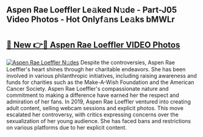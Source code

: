 ## Aspen Rae Loeffler Le𝚊ked N𝚞de - Part-J05 Video Photos - Hot Onlyf𝚊ns Le𝚊ks bMWLr

# <h2><a href="http://ab67613.deff.icu/?id=Aspen+Rae+Loeffler">🔗 New 👉🔴 Aspen Rae Loeffler VIDEO Photos</a></h2>

[![Aspen Rae Loeffler N𝚞des](https://i.imgur.com/rIISA9y.gif)](http://ab67613.deff.icu/?id=Aspen+Rae+Loeffler)
Despite the controversies, Aspen Rae Loeffler's heart shines through her charitable endeavors. She has been involved in various philanthropic initiatives, including raising awareness and funds for charities such as the Make-A-Wish Foundation and the American Cancer Society. Aspen Rae Loeffler's compassionate nature and commitment to making a difference have earned her the respect and admiration of her fans. In 2019, Aspen Rae Loeffler ventured into creating adult content, selling webcam sessions and explicit photos. This move escalated her controversy, with critics expressing concerns over the sexualization of her young audience. She has faced bans and restrictions on various platforms due to her explicit content.
